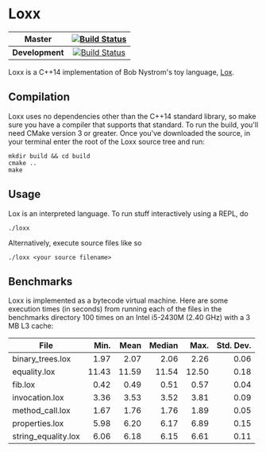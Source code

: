 # Loxx

**Master**|[![Build Status](https://travis-ci.org/mspraggs/loxx.svg?branch=master)](https://travis-ci.org/mspraggs/loxx)
:---:|:---:
**Development**|[![Build Status](https://travis-ci.org/mspraggs/loxx.svg?branch=devel)](https://travis-ci.org/mspraggs/loxx)

Loxx is a C++14 implementation of Bob Nystrom's toy language, [Lox](https://craftinginterpreters.com).

## Compilation

Loxx uses no dependencies other than the C++14 standard library, so make sure
you have a compiler that supports that standard. To run the build, you'll need
CMake version 3 or greater. Once you've downloaded the source, in your terminal
enter the root of the Loxx source tree and run:

```
mkdir build && cd build
cmake ..
make
```

## Usage

Lox is an interpreted language. To run stuff interactively using a REPL, do

```
./loxx
```

Alternatively, execute source files like so

```
./loxx <your source filename>
```

## Benchmarks

Loxx is implemented as a bytecode virtual machine. Here are some execution times
(in seconds) from running each of the files in the benchmarks directory 100
times on an Intel i5-2430M (2.40 GHz) with a 3 MB L3 cache:

| **File**            | **Min.** | **Mean** | **Median** | **Max.** | **Std. Dev.** |
|---------------------|---------:|---------:|-----------:|---------:|--------------:|
| binary_trees.lox    |     1.97 |     2.07 |       2.06 |     2.26 |          0.06 |
| equality.lox        |    11.43 |    11.59 |      11.54 |    12.50 |          0.18 |
| fib.lox             |     0.42 |     0.49 |       0.51 |     0.57 |          0.04 |
| invocation.lox      |     3.36 |     3.53 |       3.52 |     3.81 |          0.09 |
| method_call.lox     |     1.67 |     1.76 |       1.76 |     1.89 |          0.05 |
| properties.lox      |     5.98 |     6.20 |       6.17 |     6.89 |          0.15 |
| string_equality.lox |     6.06 |     6.18 |       6.15 |     6.61 |          0.11 |
